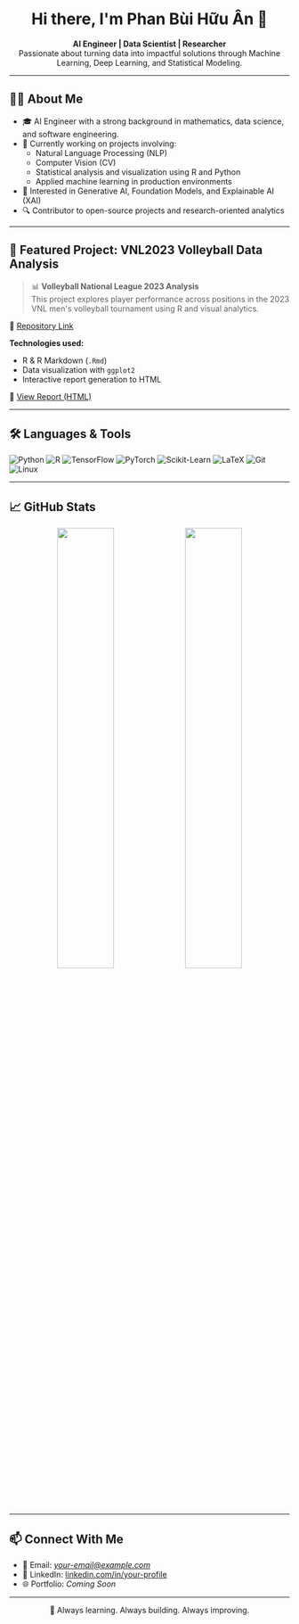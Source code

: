 <!-- GitHub Profile README -->

<h1 align="center">Hi there, I'm Phan Bùi Hữu Ân 👋</h1>

<p align="center">
  <b>AI Engineer | Data Scientist | Researcher</b><br>
  Passionate about turning data into impactful solutions through Machine Learning, Deep Learning, and Statistical Modeling.
</p>

---

## 👨‍💻 About Me

- 🎓 AI Engineer with a strong background in mathematics, data science, and software engineering.
- 📌 Currently working on projects involving:
  - Natural Language Processing (NLP)
  - Computer Vision (CV)
  - Statistical analysis and visualization using R and Python
  - Applied machine learning in production environments
- 🧠 Interested in Generative AI, Foundation Models, and Explainable AI (XAI)
- 🔍 Contributor to open-source projects and research-oriented analytics

---

## 📂 Featured Project: VNL2023 Volleyball Data Analysis

> 📊 **Volleyball National League 2023 Analysis**  
> This project explores player performance across positions in the 2023 VNL men's volleyball tournament using R and visual analytics.

🔗 [Repository Link](https://github.com/your-username/VNL2023)

**Technologies used:**
- R & R Markdown (`.Rmd`)
- Data visualization with `ggplot2`
- Interactive report generation to HTML

📄 [View Report (HTML)](https://github.com/your-username/VNL2023/blob/main/VNL2023.html)

---

## 🛠️ Languages & Tools

![Python](https://img.shields.io/badge/Python-3776AB?style=flat&logo=python&logoColor=white)
![R](https://img.shields.io/badge/R-276DC3?style=flat&logo=r&logoColor=white)
![TensorFlow](https://img.shields.io/badge/TensorFlow-FF6F00?style=flat&logo=tensorflow&logoColor=white)
![PyTorch](https://img.shields.io/badge/PyTorch-EE4C2C?style=flat&logo=pytorch&logoColor=white)
![Scikit-Learn](https://img.shields.io/badge/Scikit--Learn-F7931E?style=flat&logo=scikit-learn&logoColor=white)
![LaTeX](https://img.shields.io/badge/LaTeX-008080?style=flat&logo=latex&logoColor=white)
![Git](https://img.shields.io/badge/Git-F05032?style=flat&logo=git&logoColor=white)
![Linux](https://img.shields.io/badge/Linux-FCC624?style=flat&logo=linux&logoColor=black)

---

## 📈 GitHub Stats

<p align="center">
  <img width="45%" src="https://github-readme-stats.vercel.app/api?username=your-username&show_icons=true&theme=default" />
  <img width="45%" src="https://github-readme-stats.vercel.app/api/top-langs/?username=your-username&layout=compact&theme=default" />
</p>

---

## 📫 Connect With Me

- 📧 Email: *your-email@example.com*
- 💼 LinkedIn: [linkedin.com/in/your-profile](https://linkedin.com/in/your-profile)
- 🌐 Portfolio: *Coming Soon*

---

<p align="center">
  🚀 Always learning. Always building. Always improving.
</p>
